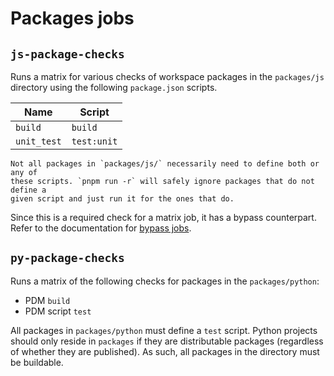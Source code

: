 # Packages jobs

## `js-package-checks`

Runs a matrix for various checks of workspace packages in the `packages/js`
directory using the following `package.json` scripts.

| Name        | Script      |
| ----------- | ----------- |
| `build`     | `build`     |
| `unit_test` | `test:unit` |

```{note}
Not all packages in `packages/js/` necessarily need to define both or any of
these scripts. `pnpm run -r` will safely ignore packages that do not define a
given script and just run it for the ones that do.
```

Since this is a required check for a matrix job, it has a bypass counterpart.
Refer to the documentation for [bypass jobs](/meta/ci_cd/flow.md#bypass-jobs).

## `py-package-checks`

Runs a matrix of the following checks for packages in the `packages/python`:

- PDM `build`
- PDM script `test`

All packages in `packages/python` must define a `test` script. Python projects
should only reside in `packages` if they are distributable packages (regardless
of whether they are published). As such, all packages in the directory must be
buildable.
